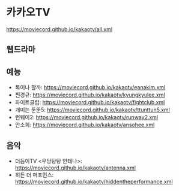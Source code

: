 # 카카오TV
https://moviecord.github.io/kakaotv/all.xml


## 웹드라마

## 예능
- 톡이나 할까: https://moviecord.github.io/kakaotv/eanakim.xml
- 찐경규: https://moviecord.github.io/kakaotv/kyungkyulee.xml
- 파이트클럽: https://moviecord.github.io/kakaotv/fightclub.xml
- 개미는 뚠뚠5: https://moviecord.github.io/kakaotv/ttunttun5.xml
- 런웨이2: https://moviecord.github.io/kakaotv/runway2.xml
- 안소희: https://moviecord.github.io/kakaotv/ansohee.xml

## 음악
- 더듬이TV <우당탕탕 안테나>: https://moviecord.github.io/kakaotv/antenna.xml
- 히든 더 퍼포먼스: https://moviecord.github.io/kakaotv/hiddentheperformance.xml

